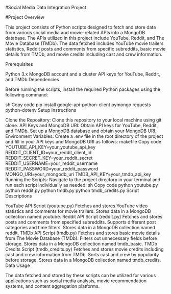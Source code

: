 #Social Media Data Integration Project

#Project Overview

This project consists of Python scripts designed to fetch and store data from various social media and movie-related APIs into a MongoDB database. The APIs utilized in this project include YouTube, Reddit, and The Movie Database (TMDb). The data fetched includes YouTube movie trailers statistics, Reddit posts and comments from specific subreddits, basic movie details from TMDb, and movie credits including cast and crew information.

Prerequisites

Python 3.x
MongoDB account and a cluster
API keys for YouTube, Reddit, and TMDb
Dependencies

Before running the scripts, install the required Python packages using the following command:

sh
Copy code
pip install google-api-python-client pymongo requests python-dotenv
Setup Instructions

Clone the Repository: Clone this repository to your local machine using git clone.
API Keys and MongoDB URI: Obtain API keys for YouTube, Reddit, and TMDb. Set up a MongoDB database and obtain your MongoDB URI.
Environment Variables: Create a .env file in the root directory of the project and fill in your API keys and MongoDB URI as follows:
makefile
Copy code
YOUTUBE_API_KEY=your_youtube_api_key
REDDIT_CLIENT_ID=your_reddit_client_id
REDDIT_SECRET_KEY=your_reddit_secret
REDDIT_USERNAME=your_reddit_username
REDDIT_PASSWORD=your_reddit_password
MONGO_URI=your_mongodb_uri
TMDB_API_KEY=your_tmdb_api_key
Running the Scripts: Navigate to the project directory in your terminal and run each script individually as needed:
sh
Copy code
python youtube.py
python reddit.py
python tmdb.py
python tmdb_credits.py
Script Descriptions

YouTube API Script (youtube.py)
Fetches and stores YouTube video statistics and comments for movie trailers.
Stores data in a MongoDB collection named youtube.
Reddit API Script (reddit.py)
Fetches and stores posts and comments from specified subreddits.
Supports different post categories and time filters.
Stores data in a MongoDB collection named reddit.
TMDb API Script (tmdb.py)
Fetches and stores basic movie details from The Movie Database (TMDb).
Filters out unnecessary fields before storage.
Stores data in a MongoDB collection named tmdb_basic.
TMDb Credits Script (tmdb_credits.py)
Fetches and stores movie credits including cast and crew information from TMDb.
Sorts cast and crew by popularity before storage.
Stores data in a MongoDB collection named tmdb_credits.
Data Usage

The data fetched and stored by these scripts can be utilized for various applications such as social media analysis, movie recommendation systems, and content aggregation platforms.
